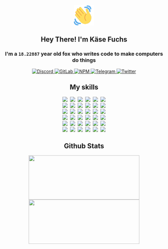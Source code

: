 <div><p align=center><img src=./resources/images/wave.gif width=64px height=64px></p><h2 align=center>Hey There! I'm Käse Fuchs</h2><h3 align=center>I'm a <code>18.22887</code> year old fox who writes code to make computers do things</h3><p align=center><a href=https://discord.com/users/507526681125322772><img alt=Discord src="https://img.shields.io/badge/Discord-5865F2?logo=discord&logoColor=white&style=flat-square#fa1aa3508b76ece1f65dbbcc2b457020"> </a><a href=https://gitlab.com/kasefuchs><img alt=GitLab src="https://img.shields.io/badge/GitLab-330F63?logo=gitlab&logoColor=white&style=flat-square#fa1aa3508b76ece1f65dbbcc2b457020"> </a><a href=https://npmjs.com/~kasefuchs><img alt=NPM src="https://img.shields.io/badge/NPM-CB3837?logo=npm&logoColor=white&style=flat-square#fa1aa3508b76ece1f65dbbcc2b457020"> </a><a href=https://t.me/kasefuchs><img alt=Telegram src="https://img.shields.io/badge/Telegram-2CA5E0?logo=telegram&logoColor=white&style=flat-square#fa1aa3508b76ece1f65dbbcc2b457020"> </a><a href=https://twitter.com/kasefuchs><img alt=Twitter src="https://img.shields.io/badge/Twitter-1DA1F2?logo=twitter&logoColor=white&style=flat-square#fa1aa3508b76ece1f65dbbcc2b457020"></a></p><h2 align=center>My skills</h2><p align=center><a href=https://aws.amazon.com/ ><picture><source srcset="https://skillicons.dev/icons?i=aws&theme=dark#fa1aa3508b76ece1f65dbbcc2b457020" media="(prefers-color-scheme: dark)"><source srcset="https://skillicons.dev/icons?i=aws&theme=light#fa1aa3508b76ece1f65dbbcc2b457020" media="(prefers-color-scheme: light), (prefers-color-scheme: no-preference)"><img src="https://skillicons.dev/icons?i=aws&theme=light#fa1aa3508b76ece1f65dbbcc2b457020"></picture></a>&nbsp;&nbsp;<a href=https://en.wikipedia.org/wiki/Bash_(Unix_shell)><picture><source srcset="https://skillicons.dev/icons?i=bash&theme=dark#fa1aa3508b76ece1f65dbbcc2b457020" media="(prefers-color-scheme: dark)"><source srcset="https://skillicons.dev/icons?i=bash&theme=light#fa1aa3508b76ece1f65dbbcc2b457020" media="(prefers-color-scheme: light), (prefers-color-scheme: no-preference)"><img src="https://skillicons.dev/icons?i=bash&theme=light#fa1aa3508b76ece1f65dbbcc2b457020"></picture></a>&nbsp;&nbsp;<a href=https://discord.com/developers/docs><picture><source srcset="https://skillicons.dev/icons?i=bots&theme=dark#fa1aa3508b76ece1f65dbbcc2b457020" media="(prefers-color-scheme: dark)"><source srcset="https://skillicons.dev/icons?i=bots&theme=light#fa1aa3508b76ece1f65dbbcc2b457020" media="(prefers-color-scheme: light), (prefers-color-scheme: no-preference)"><img src="https://skillicons.dev/icons?i=bots&theme=light#fa1aa3508b76ece1f65dbbcc2b457020"></picture></a>&nbsp;&nbsp;<a href=https://www.cloudflare.com/ ><picture><source srcset="https://skillicons.dev/icons?i=cloudflare&theme=dark#fa1aa3508b76ece1f65dbbcc2b457020" media="(prefers-color-scheme: dark)"><source srcset="https://skillicons.dev/icons?i=cloudflare&theme=light#fa1aa3508b76ece1f65dbbcc2b457020" media="(prefers-color-scheme: light), (prefers-color-scheme: no-preference)"><img src="https://skillicons.dev/icons?i=cloudflare&theme=light#fa1aa3508b76ece1f65dbbcc2b457020"></picture></a>&nbsp;&nbsp;<a href=https://en.wikipedia.org/wiki/CSS><picture><source srcset="https://skillicons.dev/icons?i=css&theme=dark#fa1aa3508b76ece1f65dbbcc2b457020" media="(prefers-color-scheme: dark)"><source srcset="https://skillicons.dev/icons?i=css&theme=light#fa1aa3508b76ece1f65dbbcc2b457020" media="(prefers-color-scheme: light), (prefers-color-scheme: no-preference)"><img src="https://skillicons.dev/icons?i=css&theme=light#fa1aa3508b76ece1f65dbbcc2b457020"></picture></a>&nbsp;&nbsp;<a href=https://www.docker.com/ ><picture><source srcset="https://skillicons.dev/icons?i=docker&theme=dark#fa1aa3508b76ece1f65dbbcc2b457020" media="(prefers-color-scheme: dark)"><source srcset="https://skillicons.dev/icons?i=docker&theme=light#fa1aa3508b76ece1f65dbbcc2b457020" media="(prefers-color-scheme: light), (prefers-color-scheme: no-preference)"><img src="https://skillicons.dev/icons?i=docker&theme=light#fa1aa3508b76ece1f65dbbcc2b457020"></picture></a><br><a href=https://www.electronjs.org/ ><picture><source srcset="https://skillicons.dev/icons?i=electron&theme=dark#fa1aa3508b76ece1f65dbbcc2b457020" media="(prefers-color-scheme: dark)"><source srcset="https://skillicons.dev/icons?i=electron&theme=light#fa1aa3508b76ece1f65dbbcc2b457020" media="(prefers-color-scheme: light), (prefers-color-scheme: no-preference)"><img src="https://skillicons.dev/icons?i=electron&theme=light#fa1aa3508b76ece1f65dbbcc2b457020"></picture></a>&nbsp;&nbsp;<a href=https://expressjs.com/ ><picture><source srcset="https://skillicons.dev/icons?i=express&theme=dark#fa1aa3508b76ece1f65dbbcc2b457020" media="(prefers-color-scheme: dark)"><source srcset="https://skillicons.dev/icons?i=express&theme=light#fa1aa3508b76ece1f65dbbcc2b457020" media="(prefers-color-scheme: light), (prefers-color-scheme: no-preference)"><img src="https://skillicons.dev/icons?i=express&theme=light#fa1aa3508b76ece1f65dbbcc2b457020"></picture></a>&nbsp;&nbsp;<a href=https://www.figma.com/ ><picture><source srcset="https://skillicons.dev/icons?i=figma&theme=dark#fa1aa3508b76ece1f65dbbcc2b457020" media="(prefers-color-scheme: dark)"><source srcset="https://skillicons.dev/icons?i=figma&theme=light#fa1aa3508b76ece1f65dbbcc2b457020" media="(prefers-color-scheme: light), (prefers-color-scheme: no-preference)"><img src="https://skillicons.dev/icons?i=figma&theme=light#fa1aa3508b76ece1f65dbbcc2b457020"></picture></a>&nbsp;&nbsp;<a href=https://firebase.google.com/ ><picture><source srcset="https://skillicons.dev/icons?i=firebase&theme=dark#fa1aa3508b76ece1f65dbbcc2b457020" media="(prefers-color-scheme: dark)"><source srcset="https://skillicons.dev/icons?i=firebase&theme=light#fa1aa3508b76ece1f65dbbcc2b457020" media="(prefers-color-scheme: light), (prefers-color-scheme: no-preference)"><img src="https://skillicons.dev/icons?i=firebase&theme=light#fa1aa3508b76ece1f65dbbcc2b457020"></picture></a>&nbsp;&nbsp;<a href=https://flask.palletsprojects.com/ ><picture><source srcset="https://skillicons.dev/icons?i=flask&theme=dark#fa1aa3508b76ece1f65dbbcc2b457020" media="(prefers-color-scheme: dark)"><source srcset="https://skillicons.dev/icons?i=flask&theme=light#fa1aa3508b76ece1f65dbbcc2b457020" media="(prefers-color-scheme: light), (prefers-color-scheme: no-preference)"><img src="https://skillicons.dev/icons?i=flask&theme=light#fa1aa3508b76ece1f65dbbcc2b457020"></picture></a>&nbsp;&nbsp;<a href=https://cloud.google.com/ ><picture><source srcset="https://skillicons.dev/icons?i=gcp&theme=dark#fa1aa3508b76ece1f65dbbcc2b457020" media="(prefers-color-scheme: dark)"><source srcset="https://skillicons.dev/icons?i=gcp&theme=light#fa1aa3508b76ece1f65dbbcc2b457020" media="(prefers-color-scheme: light), (prefers-color-scheme: no-preference)"><img src="https://skillicons.dev/icons?i=gcp&theme=light#fa1aa3508b76ece1f65dbbcc2b457020"></picture></a><br><a href=https://git-scm.com/ ><picture><source srcset="https://skillicons.dev/icons?i=git&theme=dark#fa1aa3508b76ece1f65dbbcc2b457020" media="(prefers-color-scheme: dark)"><source srcset="https://skillicons.dev/icons?i=git&theme=light#fa1aa3508b76ece1f65dbbcc2b457020" media="(prefers-color-scheme: light), (prefers-color-scheme: no-preference)"><img src="https://skillicons.dev/icons?i=git&theme=light#fa1aa3508b76ece1f65dbbcc2b457020"></picture></a>&nbsp;&nbsp;<a href=https://github.com/ ><picture><source srcset="https://skillicons.dev/icons?i=github&theme=dark#fa1aa3508b76ece1f65dbbcc2b457020" media="(prefers-color-scheme: dark)"><source srcset="https://skillicons.dev/icons?i=github&theme=light#fa1aa3508b76ece1f65dbbcc2b457020" media="(prefers-color-scheme: light), (prefers-color-scheme: no-preference)"><img src="https://skillicons.dev/icons?i=github&theme=light#fa1aa3508b76ece1f65dbbcc2b457020"></picture></a>&nbsp;&nbsp;<a href=https://gitlab.com/ ><picture><source srcset="https://skillicons.dev/icons?i=gitlab&theme=dark#fa1aa3508b76ece1f65dbbcc2b457020" media="(prefers-color-scheme: dark)"><source srcset="https://skillicons.dev/icons?i=gitlab&theme=light#fa1aa3508b76ece1f65dbbcc2b457020" media="(prefers-color-scheme: light), (prefers-color-scheme: no-preference)"><img src="https://skillicons.dev/icons?i=gitlab&theme=light#fa1aa3508b76ece1f65dbbcc2b457020"></picture></a>&nbsp;&nbsp;<a href=https://www.heroku.com/ ><picture><source srcset="https://skillicons.dev/icons?i=heroku&theme=dark#fa1aa3508b76ece1f65dbbcc2b457020" media="(prefers-color-scheme: dark)"><source srcset="https://skillicons.dev/icons?i=heroku&theme=light#fa1aa3508b76ece1f65dbbcc2b457020" media="(prefers-color-scheme: light), (prefers-color-scheme: no-preference)"><img src="https://skillicons.dev/icons?i=heroku&theme=light#fa1aa3508b76ece1f65dbbcc2b457020"></picture></a>&nbsp;&nbsp;<a href=https://en.wikipedia.org/wiki/HTML><picture><source srcset="https://skillicons.dev/icons?i=html&theme=dark#fa1aa3508b76ece1f65dbbcc2b457020" media="(prefers-color-scheme: dark)"><source srcset="https://skillicons.dev/icons?i=html&theme=light#fa1aa3508b76ece1f65dbbcc2b457020" media="(prefers-color-scheme: light), (prefers-color-scheme: no-preference)"><img src="https://skillicons.dev/icons?i=html&theme=light#fa1aa3508b76ece1f65dbbcc2b457020"></picture></a>&nbsp;&nbsp;<a href=https://en.wikipedia.org/wiki/JavaScript><picture><source srcset="https://skillicons.dev/icons?i=js&theme=dark#fa1aa3508b76ece1f65dbbcc2b457020" media="(prefers-color-scheme: dark)"><source srcset="https://skillicons.dev/icons?i=js&theme=light#fa1aa3508b76ece1f65dbbcc2b457020" media="(prefers-color-scheme: light), (prefers-color-scheme: no-preference)"><img src="https://skillicons.dev/icons?i=js&theme=light#fa1aa3508b76ece1f65dbbcc2b457020"></picture></a><br><a href=https://en.wikipedia.org/wiki/Linux><picture><source srcset="https://skillicons.dev/icons?i=linux&theme=dark#fa1aa3508b76ece1f65dbbcc2b457020" media="(prefers-color-scheme: dark)"><source srcset="https://skillicons.dev/icons?i=linux&theme=light#fa1aa3508b76ece1f65dbbcc2b457020" media="(prefers-color-scheme: light), (prefers-color-scheme: no-preference)"><img src="https://skillicons.dev/icons?i=linux&theme=light#fa1aa3508b76ece1f65dbbcc2b457020"></picture></a>&nbsp;&nbsp;<a href=https://mui.com/ ><picture><source srcset="https://skillicons.dev/icons?i=materialui&theme=dark#fa1aa3508b76ece1f65dbbcc2b457020" media="(prefers-color-scheme: dark)"><source srcset="https://skillicons.dev/icons?i=materialui&theme=light#fa1aa3508b76ece1f65dbbcc2b457020" media="(prefers-color-scheme: light), (prefers-color-scheme: no-preference)"><img src="https://skillicons.dev/icons?i=materialui&theme=light#fa1aa3508b76ece1f65dbbcc2b457020"></picture></a>&nbsp;&nbsp;<a href=https://en.wikipedia.org/wiki/Markdown><picture><source srcset="https://skillicons.dev/icons?i=md&theme=dark#fa1aa3508b76ece1f65dbbcc2b457020" media="(prefers-color-scheme: dark)"><source srcset="https://skillicons.dev/icons?i=md&theme=light#fa1aa3508b76ece1f65dbbcc2b457020" media="(prefers-color-scheme: light), (prefers-color-scheme: no-preference)"><img src="https://skillicons.dev/icons?i=md&theme=light#fa1aa3508b76ece1f65dbbcc2b457020"></picture></a>&nbsp;&nbsp;<a href=https://www.mongodb.com/ ><picture><source srcset="https://skillicons.dev/icons?i=mongodb&theme=dark#fa1aa3508b76ece1f65dbbcc2b457020" media="(prefers-color-scheme: dark)"><source srcset="https://skillicons.dev/icons?i=mongodb&theme=light#fa1aa3508b76ece1f65dbbcc2b457020" media="(prefers-color-scheme: light), (prefers-color-scheme: no-preference)"><img src="https://skillicons.dev/icons?i=mongodb&theme=light#fa1aa3508b76ece1f65dbbcc2b457020"></picture></a>&nbsp;&nbsp;<a href=https://www.mysql.com/ ><picture><source srcset="https://skillicons.dev/icons?i=mysql&theme=dark#fa1aa3508b76ece1f65dbbcc2b457020" media="(prefers-color-scheme: dark)"><source srcset="https://skillicons.dev/icons?i=mysql&theme=light#fa1aa3508b76ece1f65dbbcc2b457020" media="(prefers-color-scheme: light), (prefers-color-scheme: no-preference)"><img src="https://skillicons.dev/icons?i=mysql&theme=light#fa1aa3508b76ece1f65dbbcc2b457020"></picture></a>&nbsp;&nbsp;<a href=https://nextjs.org/ ><picture><source srcset="https://skillicons.dev/icons?i=nextjs&theme=dark#fa1aa3508b76ece1f65dbbcc2b457020" media="(prefers-color-scheme: dark)"><source srcset="https://skillicons.dev/icons?i=nextjs&theme=light#fa1aa3508b76ece1f65dbbcc2b457020" media="(prefers-color-scheme: light), (prefers-color-scheme: no-preference)"><img src="https://skillicons.dev/icons?i=nextjs&theme=light#fa1aa3508b76ece1f65dbbcc2b457020"></picture></a><br><a href=https://nodejs.org/en/ ><picture><source srcset="https://skillicons.dev/icons?i=nodejs&theme=dark#fa1aa3508b76ece1f65dbbcc2b457020" media="(prefers-color-scheme: dark)"><source srcset="https://skillicons.dev/icons?i=nodejs&theme=light#fa1aa3508b76ece1f65dbbcc2b457020" media="(prefers-color-scheme: light), (prefers-color-scheme: no-preference)"><img src="https://skillicons.dev/icons?i=nodejs&theme=light#fa1aa3508b76ece1f65dbbcc2b457020"></picture></a>&nbsp;&nbsp;<a href=https://www.postgresql.org/ ><picture><source srcset="https://skillicons.dev/icons?i=postgres&theme=dark#fa1aa3508b76ece1f65dbbcc2b457020" media="(prefers-color-scheme: dark)"><source srcset="https://skillicons.dev/icons?i=postgres&theme=light#fa1aa3508b76ece1f65dbbcc2b457020" media="(prefers-color-scheme: light), (prefers-color-scheme: no-preference)"><img src="https://skillicons.dev/icons?i=postgres&theme=light#fa1aa3508b76ece1f65dbbcc2b457020"></picture></a>&nbsp;&nbsp;<a href=https://learn.microsoft.com/en-us/powershell/ ><picture><source srcset="https://skillicons.dev/icons?i=powershell&theme=dark#fa1aa3508b76ece1f65dbbcc2b457020" media="(prefers-color-scheme: dark)"><source srcset="https://skillicons.dev/icons?i=powershell&theme=light#fa1aa3508b76ece1f65dbbcc2b457020" media="(prefers-color-scheme: light), (prefers-color-scheme: no-preference)"><img src="https://skillicons.dev/icons?i=powershell&theme=light#fa1aa3508b76ece1f65dbbcc2b457020"></picture></a>&nbsp;&nbsp;<a href=https://www.python.org/ ><picture><source srcset="https://skillicons.dev/icons?i=py&theme=dark#fa1aa3508b76ece1f65dbbcc2b457020" media="(prefers-color-scheme: dark)"><source srcset="https://skillicons.dev/icons?i=py&theme=light#fa1aa3508b76ece1f65dbbcc2b457020" media="(prefers-color-scheme: light), (prefers-color-scheme: no-preference)"><img src="https://skillicons.dev/icons?i=py&theme=light#fa1aa3508b76ece1f65dbbcc2b457020"></picture></a>&nbsp;&nbsp;<a href=https://www.raspberrypi.org/ ><picture><source srcset="https://skillicons.dev/icons?i=raspberrypi&theme=dark#fa1aa3508b76ece1f65dbbcc2b457020" media="(prefers-color-scheme: dark)"><source srcset="https://skillicons.dev/icons?i=raspberrypi&theme=light#fa1aa3508b76ece1f65dbbcc2b457020" media="(prefers-color-scheme: light), (prefers-color-scheme: no-preference)"><img src="https://skillicons.dev/icons?i=raspberrypi&theme=light#fa1aa3508b76ece1f65dbbcc2b457020"></picture></a>&nbsp;&nbsp;<a href=https://reactjs.org/ ><picture><source srcset="https://skillicons.dev/icons?i=react&theme=dark#fa1aa3508b76ece1f65dbbcc2b457020" media="(prefers-color-scheme: dark)"><source srcset="https://skillicons.dev/icons?i=react&theme=light#fa1aa3508b76ece1f65dbbcc2b457020" media="(prefers-color-scheme: light), (prefers-color-scheme: no-preference)"><img src="https://skillicons.dev/icons?i=react&theme=light#fa1aa3508b76ece1f65dbbcc2b457020"></picture></a><br><a href=https://redux.js.org/ ><picture><source srcset="https://skillicons.dev/icons?i=redux&theme=dark#fa1aa3508b76ece1f65dbbcc2b457020" media="(prefers-color-scheme: dark)"><source srcset="https://skillicons.dev/icons?i=redux&theme=light#fa1aa3508b76ece1f65dbbcc2b457020" media="(prefers-color-scheme: light), (prefers-color-scheme: no-preference)"><img src="https://skillicons.dev/icons?i=redux&theme=light#fa1aa3508b76ece1f65dbbcc2b457020"></picture></a>&nbsp;&nbsp;<a href=https://en.wikipedia.org/wiki/Regular_expression><picture><source srcset="https://skillicons.dev/icons?i=regex&theme=dark#fa1aa3508b76ece1f65dbbcc2b457020" media="(prefers-color-scheme: dark)"><source srcset="https://skillicons.dev/icons?i=regex&theme=light#fa1aa3508b76ece1f65dbbcc2b457020" media="(prefers-color-scheme: light), (prefers-color-scheme: no-preference)"><img src="https://skillicons.dev/icons?i=regex&theme=light#fa1aa3508b76ece1f65dbbcc2b457020"></picture></a>&nbsp;&nbsp;<a href=https://en.wikipedia.org/wiki/Sass_(stylesheet_language)><picture><source srcset="https://skillicons.dev/icons?i=sass&theme=dark#fa1aa3508b76ece1f65dbbcc2b457020" media="(prefers-color-scheme: dark)"><source srcset="https://skillicons.dev/icons?i=sass&theme=light#fa1aa3508b76ece1f65dbbcc2b457020" media="(prefers-color-scheme: light), (prefers-color-scheme: no-preference)"><img src="https://skillicons.dev/icons?i=sass&theme=light#fa1aa3508b76ece1f65dbbcc2b457020"></picture></a>&nbsp;&nbsp;<a href=https://www.typescriptlang.org/ ><picture><source srcset="https://skillicons.dev/icons?i=ts&theme=dark#fa1aa3508b76ece1f65dbbcc2b457020" media="(prefers-color-scheme: dark)"><source srcset="https://skillicons.dev/icons?i=ts&theme=light#fa1aa3508b76ece1f65dbbcc2b457020" media="(prefers-color-scheme: light), (prefers-color-scheme: no-preference)"><img src="https://skillicons.dev/icons?i=ts&theme=light#fa1aa3508b76ece1f65dbbcc2b457020"></picture></a>&nbsp;&nbsp;<a href=https://unity.com/ ><picture><source srcset="https://skillicons.dev/icons?i=unity&theme=dark#fa1aa3508b76ece1f65dbbcc2b457020" media="(prefers-color-scheme: dark)"><source srcset="https://skillicons.dev/icons?i=unity&theme=light#fa1aa3508b76ece1f65dbbcc2b457020" media="(prefers-color-scheme: light), (prefers-color-scheme: no-preference)"><img src="https://skillicons.dev/icons?i=unity&theme=light#fa1aa3508b76ece1f65dbbcc2b457020"></picture></a>&nbsp;&nbsp;<a href=https://workers.cloudflare.com/ ><picture><source srcset="https://skillicons.dev/icons?i=workers&theme=dark#fa1aa3508b76ece1f65dbbcc2b457020" media="(prefers-color-scheme: dark)"><source srcset="https://skillicons.dev/icons?i=workers&theme=light#fa1aa3508b76ece1f65dbbcc2b457020" media="(prefers-color-scheme: light), (prefers-color-scheme: no-preference)"><img src="https://skillicons.dev/icons?i=workers&theme=light#fa1aa3508b76ece1f65dbbcc2b457020"></picture></a><br></p><h2 align=center>Github Stats</h2><p align=center><picture><source srcset="https://github-readme-stats-kasefuchs.vercel.app/api/?count_private=true&hide_border=true&hide_rank=true&line_height=20&hide_title=true&username=Kasefuchs&theme=dark#fa1aa3508b76ece1f65dbbcc2b457020" media="(prefers-color-scheme: dark)"><source srcset="https://github-readme-stats-kasefuchs.vercel.app/api/?count_private=true&hide_border=true&hide_rank=true&line_height=20&hide_title=true&username=Kasefuchs&theme=light#fa1aa3508b76ece1f65dbbcc2b457020" media="(prefers-color-scheme: light), (prefers-color-scheme: no-preference)"><img align=middle width=350 height=140 src="https://github-readme-stats-kasefuchs.vercel.app/api/?count_private=true&hide_border=true&hide_rank=true&line_height=20&hide_title=true&username=Kasefuchs&theme=light#fa1aa3508b76ece1f65dbbcc2b457020"></picture><picture><source srcset="https://github-readme-stats-kasefuchs.vercel.app/api/top-langs/?count_private=true&hide_border=true&layout=compact&username=Kasefuchs&theme=dark#fa1aa3508b76ece1f65dbbcc2b457020" media="(prefers-color-scheme: dark)"><source srcset="https://github-readme-stats-kasefuchs.vercel.app/api/top-langs/?count_private=true&hide_border=true&layout=compact&username=Kasefuchs&theme=light#fa1aa3508b76ece1f65dbbcc2b457020" media="(prefers-color-scheme: light), (prefers-color-scheme: no-preference)"><img align=middle width=350 height=140 src="https://github-readme-stats-kasefuchs.vercel.app/api/top-langs/?count_private=true&hide_border=true&layout=compact&username=Kasefuchs&theme=light#fa1aa3508b76ece1f65dbbcc2b457020"></picture></p><img src="https://hit.yhype.me/github/profile?user_id=64592097#fa1aa3508b76ece1f65dbbcc2b457020" alt=""></div>